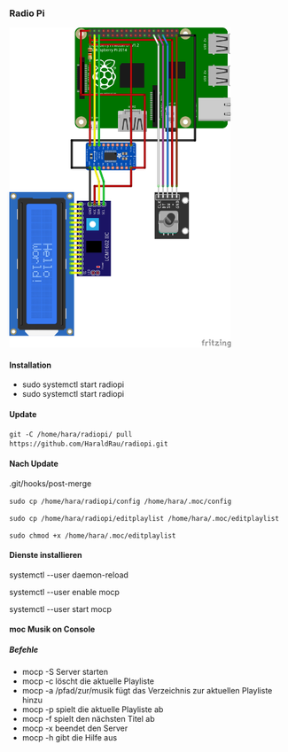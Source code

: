 <h3>Radio Pi</h3>

<img src="bilder/RadioPiKY040_Steckplatine.png" width="400">

<h4>Installation</h4>
<ul>
<li>sudo systemctl start radiopi</li>
<li>sudo systemctl start radiopi</li>  
</ul>
<h4>Update</h4>
<p><code>git -C /home/hara/radiopi/ pull https://github.com/HaraldRau/radiopi.git</code></p>
<h4>Nach Update</h4>
<p>.git/hooks/post-merge</p>
<p><code>sudo cp /home/hara/radiopi/config /home/hara/.moc/config</code></p>
<p><code>sudo cp /home/hara/radiopi/editplaylist /home/hara/.moc/editplaylist</code></p>
<p><code>sudo chmod +x /home/hara/.moc/editplaylist</code></p>
<h4>Dienste installieren</h4>
<p>systemctl --user daemon-reload</p>
<p>systemctl --user enable mocp</p>
<p>systemctl --user start mocp</p>
<h4>moc Musik on Console</h4>
<h5>Befehle</h5>
<ul>
  <li>mocp -S Server starten</li>
  <li>mocp -c löscht die aktuelle Playliste</li>
  <li>mocp -a /pfad/zur/musik fügt das Verzeichnis zur aktuellen Playliste hinzu</li>
  <li>mocp -p spielt die aktuelle Playliste ab</li>
  <li>mocp -f spielt den nächsten Titel ab</li>
  <li>mocp -x beendet den Server</li>
  <li>mocp -h gibt die Hilfe aus</li>
</ul>
